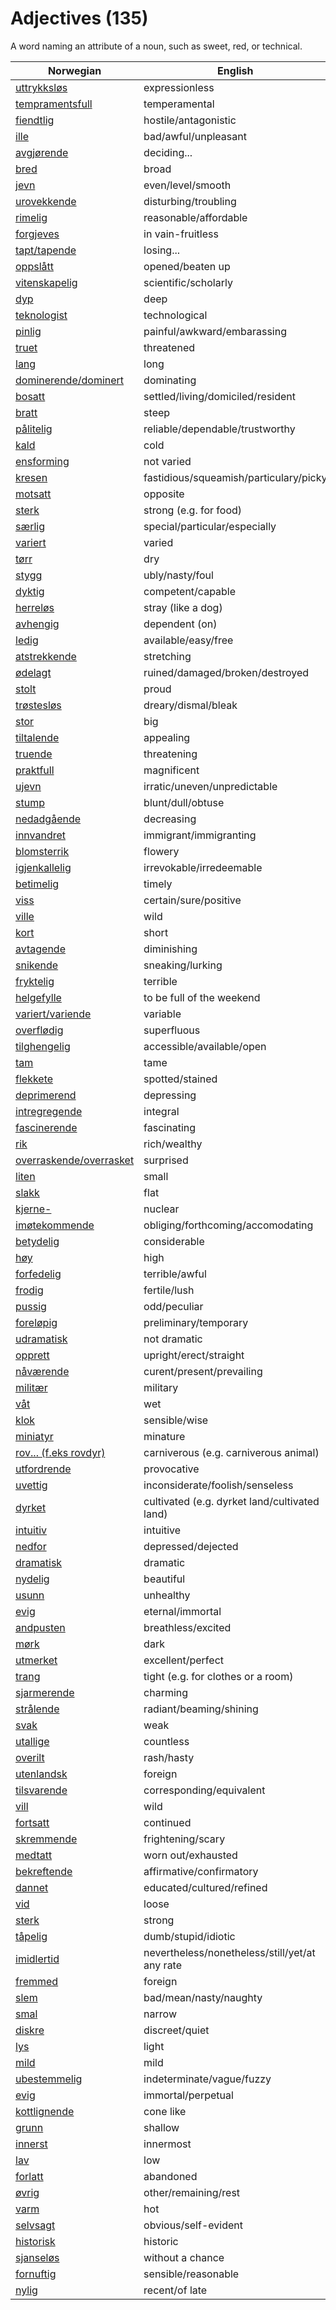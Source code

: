 # Adjectives (135)

A word naming an attribute of a noun, such as sweet, red, or technical.

| Norwegian | English |
| --- | --- |
| [uttrykksløs](https://www.ordnett.no/search?language=no&phrase=uttrykksløs) | expressionless |
| [tempramentsfull](https://www.ordnett.no/search?language=no&phrase=tempramentsfull) | temperamental |
| [fiendtlig](https://www.ordnett.no/search?language=no&phrase=fiendtlig) | hostile/antagonistic |
| [ille](https://www.ordnett.no/search?language=no&phrase=ille) | bad/awful/unpleasant |
| [avgjørende](https://www.ordnett.no/search?language=no&phrase=avgjørende) | deciding... |
| [bred](https://www.ordnett.no/search?language=no&phrase=bred) | broad |
| [jevn](https://www.ordnett.no/search?language=no&phrase=jevn) | even/level/smooth |
| [urovekkende](https://www.ordnett.no/search?language=no&phrase=urovekkende) | disturbing/troubling |
| [rimelig](https://www.ordnett.no/search?language=no&phrase=rimelig) | reasonable/affordable |
| [forgjeves](https://www.ordnett.no/search?language=no&phrase=forgjeves) | in vain-fruitless |
| [tapt/tapende](https://www.ordnett.no/search?language=no&phrase=tapt/tapende) | losing... |
| [oppslått](https://www.ordnett.no/search?language=no&phrase=oppslått) | opened/beaten up |
| [vitenskapelig](https://www.ordnett.no/search?language=no&phrase=vitenskapelig) | scientific/scholarly |
| [dyp](https://www.ordnett.no/search?language=no&phrase=dyp) | deep |
| [teknologist](https://www.ordnett.no/search?language=no&phrase=teknologist) | technological |
| [pinlig](https://www.ordnett.no/search?language=no&phrase=pinlig) | painful/awkward/embarassing |
| [truet](https://www.ordnett.no/search?language=no&phrase=truet) | threatened |
| [lang](https://www.ordnett.no/search?language=no&phrase=lang) | long |
| [dominerende/dominert](https://www.ordnett.no/search?language=no&phrase=dominerende/dominert) | dominating |
| [bosatt](https://www.ordnett.no/search?language=no&phrase=bosatt) | settled/living/domiciled/resident |
| [bratt](https://www.ordnett.no/search?language=no&phrase=bratt) | steep |
| [pålitelig](https://www.ordnett.no/search?language=no&phrase=pålitelig) | reliable/dependable/trustworthy |
| [kald](https://www.ordnett.no/search?language=no&phrase=kald) | cold |
| [ensforming](https://www.ordnett.no/search?language=no&phrase=ensforming) | not varied |
| [kresen](https://www.ordnett.no/search?language=no&phrase=kresen) | fastidious/squeamish/particulary/picky |
| [motsatt](https://www.ordnett.no/search?language=no&phrase=motsatt) | opposite |
| [sterk](https://www.ordnett.no/search?language=no&phrase=sterk) | strong (e.g. for food) |
| [særlig](https://www.ordnett.no/search?language=no&phrase=særlig) | special/particular/especially |
| [variert](https://www.ordnett.no/search?language=no&phrase=variert) | varied |
| [tørr](https://www.ordnett.no/search?language=no&phrase=tørr) | dry |
| [stygg](https://www.ordnett.no/search?language=no&phrase=stygg) | ubly/nasty/foul |
| [dyktig](https://www.ordnett.no/search?language=no&phrase=dyktig) | competent/capable |
| [herreløs](https://www.ordnett.no/search?language=no&phrase=herreløs) | stray (like a dog) |
| [avhengig](https://www.ordnett.no/search?language=no&phrase=avhengig) | dependent (on) |
| [ledig](https://www.ordnett.no/search?language=no&phrase=ledig) | available/easy/free |
| [atstrekkende](https://www.ordnett.no/search?language=no&phrase=atstrekkende) | stretching |
| [ødelagt](https://www.ordnett.no/search?language=no&phrase=ødelagt) | ruined/damaged/broken/destroyed |
| [stolt](https://www.ordnett.no/search?language=no&phrase=stolt) | proud |
| [trøstesløs](https://www.ordnett.no/search?language=no&phrase=trøstesløs) | dreary/dismal/bleak |
| [stor](https://www.ordnett.no/search?language=no&phrase=stor) | big |
| [tiltalende](https://www.ordnett.no/search?language=no&phrase=tiltalende) | appealing |
| [truende](https://www.ordnett.no/search?language=no&phrase=truende) | threatening |
| [praktfull](https://www.ordnett.no/search?language=no&phrase=praktfull) | magnificent |
| [ujevn](https://www.ordnett.no/search?language=no&phrase=ujevn) | irratic/uneven/unpredictable |
| [stump](https://www.ordnett.no/search?language=no&phrase=stump) | blunt/dull/obtuse |
| [nedadgående](https://www.ordnett.no/search?language=no&phrase=nedadgående) | decreasing |
| [innvandret](https://www.ordnett.no/search?language=no&phrase=innvandret) | immigrant/immigranting |
| [blomsterrik](https://www.ordnett.no/search?language=no&phrase=blomsterrik) | flowery |
| [igjenkallelig](https://www.ordnett.no/search?language=no&phrase=igjenkallelig) | irrevokable/irredeemable |
| [betimelig](https://www.ordnett.no/search?language=no&phrase=betimelig) | timely |
| [viss](https://www.ordnett.no/search?language=no&phrase=viss) | certain/sure/positive |
| [ville](https://www.ordnett.no/search?language=no&phrase=ville) | wild |
| [kort](https://www.ordnett.no/search?language=no&phrase=kort) | short |
| [avtagende](https://www.ordnett.no/search?language=no&phrase=avtagende) | diminishing |
| [snikende](https://www.ordnett.no/search?language=no&phrase=snikende) | sneaking/lurking |
| [fryktelig](https://www.ordnett.no/search?language=no&phrase=fryktelig) | terrible |
| [helgefylle](https://www.ordnett.no/search?language=no&phrase=helgefylle) | to be full of the weekend |
| [variert/variende](https://www.ordnett.no/search?language=no&phrase=variert/variende) | variable |
| [overflødig](https://www.ordnett.no/search?language=no&phrase=overflødig) | superfluous |
| [tilghengelig](https://www.ordnett.no/search?language=no&phrase=tilghengelig) | accessible/available/open |
| [tam](https://www.ordnett.no/search?language=no&phrase=tam) | tame |
| [flekkete](https://www.ordnett.no/search?language=no&phrase=flekkete) | spotted/stained |
| [deprimerend](https://www.ordnett.no/search?language=no&phrase=deprimerend) | depressing |
| [intregregende](https://www.ordnett.no/search?language=no&phrase=intregregende) | integral |
| [fascinerende](https://www.ordnett.no/search?language=no&phrase=fascinerende) | fascinating |
| [rik](https://www.ordnett.no/search?language=no&phrase=rik) | rich/wealthy |
| [overraskende/overrasket](https://www.ordnett.no/search?language=no&phrase=overraskende/overrasket) | surprised |
| [liten](https://www.ordnett.no/search?language=no&phrase=liten) | small |
| [slakk](https://www.ordnett.no/search?language=no&phrase=slakk) | flat |
| [kjerne-](https://www.ordnett.no/search?language=no&phrase=kjerne-) | nuclear |
| [imøtekommende](https://www.ordnett.no/search?language=no&phrase=imøtekommende) | obliging/forthcoming/accomodating |
| [betydelig](https://www.ordnett.no/search?language=no&phrase=betydelig) | considerable |
| [høy](https://www.ordnett.no/search?language=no&phrase=høy) | high |
| [forfedelig](https://www.ordnett.no/search?language=no&phrase=forfedelig) | terrible/awful |
| [frodig](https://www.ordnett.no/search?language=no&phrase=frodig) | fertile/lush |
| [pussig](https://www.ordnett.no/search?language=no&phrase=pussig) | odd/peculiar |
| [foreløpig](https://www.ordnett.no/search?language=no&phrase=foreløpig) | preliminary/temporary |
| [udramatisk](https://www.ordnett.no/search?language=no&phrase=udramatisk) | not dramatic |
| [opprett](https://www.ordnett.no/search?language=no&phrase=opprett) | upright/erect/straight |
| [nåværende](https://www.ordnett.no/search?language=no&phrase=nåværende) | curent/present/prevailing |
| [militær](https://www.ordnett.no/search?language=no&phrase=militær) | military |
| [våt](https://www.ordnett.no/search?language=no&phrase=våt) | wet |
| [klok](https://www.ordnett.no/search?language=no&phrase=klok) | sensible/wise |
| [miniatyr](https://www.ordnett.no/search?language=no&phrase=miniatyr) | minature |
| [rov... (f.eks rovdyr)](https://www.ordnett.no/search?language=no&phrase=rov...%20(f.eks%20rovdyr)) | carniverous (e.g. carniverous animal) |
| [utfordrende](https://www.ordnett.no/search?language=no&phrase=utfordrende) | provocative |
| [uvettig](https://www.ordnett.no/search?language=no&phrase=uvettig) | inconsiderate/foolish/senseless |
| [dyrket](https://www.ordnett.no/search?language=no&phrase=dyrket) | cultivated (e.g. dyrket land/cultivated land) |
| [intuitiv](https://www.ordnett.no/search?language=no&phrase=intuitiv) | intuitive |
| [nedfor](https://www.ordnett.no/search?language=no&phrase=nedfor) | depressed/dejected |
| [dramatisk](https://www.ordnett.no/search?language=no&phrase=dramatisk) | dramatic |
| [nydelig](https://www.ordnett.no/search?language=no&phrase=nydelig) | beautiful |
| [usunn](https://www.ordnett.no/search?language=no&phrase=usunn) | unhealthy |
| [evig](https://www.ordnett.no/search?language=no&phrase=evig) | eternal/immortal |
| [andpusten](https://www.ordnett.no/search?language=no&phrase=andpusten) | breathless/excited |
| [mørk](https://www.ordnett.no/search?language=no&phrase=mørk) | dark |
| [utmerket](https://www.ordnett.no/search?language=no&phrase=utmerket) | excellent/perfect |
| [trang](https://www.ordnett.no/search?language=no&phrase=trang) | tight (e.g. for clothes or a room) |
| [sjarmerende](https://www.ordnett.no/search?language=no&phrase=sjarmerende) | charming |
| [strålende](https://www.ordnett.no/search?language=no&phrase=strålende) | radiant/beaming/shining |
| [svak](https://www.ordnett.no/search?language=no&phrase=svak) | weak |
| [utallige](https://www.ordnett.no/search?language=no&phrase=utallige) | countless |
| [overilt](https://www.ordnett.no/search?language=no&phrase=overilt) | rash/hasty |
| [utenlandsk](https://www.ordnett.no/search?language=no&phrase=utenlandsk) | foreign |
| [tilsvarende](https://www.ordnett.no/search?language=no&phrase=tilsvarende) | corresponding/equivalent |
| [vill](https://www.ordnett.no/search?language=no&phrase=vill) | wild |
| [fortsatt](https://www.ordnett.no/search?language=no&phrase=fortsatt) | continued |
| [skremmende](https://www.ordnett.no/search?language=no&phrase=skremmende) | frightening/scary |
| [medtatt](https://www.ordnett.no/search?language=no&phrase=medtatt) | worn out/exhausted |
| [bekreftende](https://www.ordnett.no/search?language=no&phrase=bekreftende) | affirmative/confirmatory |
| [dannet](https://www.ordnett.no/search?language=no&phrase=dannet) | educated/cultured/refined |
| [vid](https://www.ordnett.no/search?language=no&phrase=vid) | loose |
| [sterk](https://www.ordnett.no/search?language=no&phrase=sterk) | strong |
| [tåpelig](https://www.ordnett.no/search?language=no&phrase=tåpelig) | dumb/stupid/idiotic |
| [imidlertid](https://www.ordnett.no/search?language=no&phrase=imidlertid) | nevertheless/nonetheless/still/yet/at any rate |
| [fremmed](https://www.ordnett.no/search?language=no&phrase=fremmed) | foreign |
| [slem](https://www.ordnett.no/search?language=no&phrase=slem) | bad/mean/nasty/naughty |
| [smal](https://www.ordnett.no/search?language=no&phrase=smal) | narrow |
| [diskre](https://www.ordnett.no/search?language=no&phrase=diskre) | discreet/quiet |
| [lys](https://www.ordnett.no/search?language=no&phrase=lys) | light |
| [mild](https://www.ordnett.no/search?language=no&phrase=mild) | mild |
| [ubestemmelig](https://www.ordnett.no/search?language=no&phrase=ubestemmelig) | indeterminate/vague/fuzzy |
| [evig](https://www.ordnett.no/search?language=no&phrase=evig) | immortal/perpetual |
| [kottlignende](https://www.ordnett.no/search?language=no&phrase=kottlignende) | cone like |
| [grunn](https://www.ordnett.no/search?language=no&phrase=grunn) | shallow |
| [innerst](https://www.ordnett.no/search?language=no&phrase=innerst) | innermost |
| [lav](https://www.ordnett.no/search?language=no&phrase=lav) | low |
| [forlatt](https://www.ordnett.no/search?language=no&phrase=forlatt) | abandoned |
| [øvrig](https://www.ordnett.no/search?language=no&phrase=øvrig) | other/remaining/rest |
| [varm](https://www.ordnett.no/search?language=no&phrase=varm) | hot |
| [selvsagt](https://www.ordnett.no/search?language=no&phrase=selvsagt) | obvious/self-evident |
| [historisk](https://www.ordnett.no/search?language=no&phrase=historisk) | historic |
| [sjanseløs](https://www.ordnett.no/search?language=no&phrase=sjanseløs) | without a chance |
| [fornuftig](https://www.ordnett.no/search?language=no&phrase=fornuftig) | sensible/reasonable |
| [nylig](https://www.ordnett.no/search?language=no&phrase=nylig) | recent/of late |

